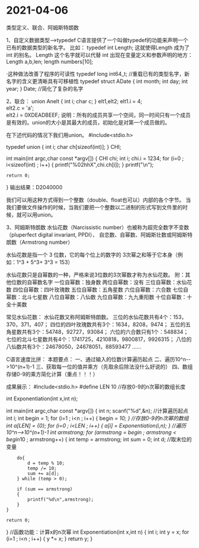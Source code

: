 # 2021-04-06
类型定义、联合、阿姆斯特朗数

1、自定义数据类型-->typedef
C语言提供了一个叫做typedef的功能来声明一个已有的数据类型的新名字。
比如： typedef int Length;
这就使得Length 成为了 int 的别名。
Length 这个名字就可以代替 int 出现在变量定义和参数声明的地方：
Length a,b,len;
length numbers[10];

·这种做法改善了程序的可读性
typedef long int64_t; //重载已有的类型名字，新名字的含义更清晰具有可移植性
typedef struct ADate {
  int month;
  int day;
  int year;
} Date;       //简化了复杂的名字

2、联合：
union Anelt {
	int i;
	char c;
} elt1,elt2;
elt1.i = 4;		
elt2.c = 'a';	
elt2.i = 0XDEADBEEF;
说明：所有的成员共享一个空间，同一时间只有一个成员是有效的。union的大小是其最大的成员，初始化是对第一个成员做的。

在下述代码的情况下我们用union。
#include<stdio.h>

typedef union {
	int i;
	char ch[sizeof(int)];
} CHI;
 
int main(int argc,char const *argv[])
{
	CHI chi;
	int i;
	chi.i = 1234;
	for (i=0 ; i<sizeof(int) ; i++)
	{
		printf("%02hhX",chi.ch[i]);
	}
	printf("\n");
	
	return 0;
}
输出结果：D2040000

我们可以用这种方式得到一个整数（double、float也可以）内部的各个字节。
当我们要做文件操作的时候，当我们要把一个整数以二进制的形式写到文件里的时候，就可以用union。

3、阿姆斯特朗数
水仙花数（Narcissistic number）也被称为超完全数字不变数（pluperfect digital invariant, PPDI）、
自恋数、自幂数、阿姆斯壮数或阿姆斯特朗数（Armstrong number）

水仙花数是指一个 3 位数，它的每个位上的数字的 3次幂之和等于它本身（例如：1^3 + 5^3+ 3^3 = 153）

水仙花数只是自幂数的一种，严格来说3位数的3次幂数才称为水仙花数。
附：其他位数的自幂数名字
一位自幂数：独身数
两位自幂数：没有
三位自幂数：水仙花数
四位自幂数：四叶玫瑰数
五位自幂数：五角星数
六位自幂数：六合数
七位自幂数：北斗七星数
八位自幂数：八仙数
九位自幂数：九九重阳数
十位自幂数：十全十美数

常见水仙花数：
水仙花数又称阿姆斯特朗数。
三位的水仙花数共有4个：153，370，371，407；
四位的四叶玫瑰数共有3个：1634，8208，9474；
五位的五角星数共有3个：54748，92727，93084；
六位的六合数只有1个：548834；
七位的北斗七星数共有4个：1741725，4210818，9800817，9926315；
八位的八仙数共有3个：24678050，24678051，88593477
……

C语言速度比拼：
本题要点：
一、通过输入的位数计算遍历起点
二、遍历10^n-->10^(n+1)-1
三、获取每一位的值并乘方（先取余后除法没什么好说的）
四、数组存储0-9的乘方简化计算（重点！！！）

成果展示：
#include<stdio.h>
#define LEN 10 //存放0-9的n次幂的数组长度 

int Exponentiation(int x,int n);

int main(int argc,char const *argv[])
{
	int n;
	scanf("%d",&n);
	//计算遍历起点 
	int i;
	int begin = 1;
	for (i=1 ; i<n ; i++)
	{
		begin *= 10;
	}
	//存放0-9的n次幂的数组
	int a[LEN] = {0};
	for (i=0 ; i<LEN ; i++)
	{
		a[i] = Exponentiation(i,n);
	}
	//遍历10^n-->10^(n+1)-1 
	int armstrong;
	for (armstrong = begin ; armstrong < begin*10 ; armstrong++)
	{
		int temp = armstrong;
		int sum  = 0;
		int d; //取末位的变量
		
		do{
			d = temp % 10;
			temp /= 10;
			sum += a[d];
		} while (temp > 0);
		
		if (sum == armstrong)
		{
			printf("%d\n",armstrong);
		}
	}
	
	return 0;
}
//函数功能：计算x的n次幂 
int Exponentiation(int x,int n)
{
	int i;
	int y = x;
	for (i=1 ; i<n ; i++)
	{
		y *= x;	
	} 
	return y;
}
